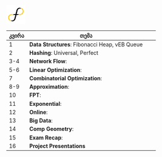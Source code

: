 <img src="images/freeuni-logo.png" alt="freeuni logo" width="50"/>

| კვირა | თემა                                            |                                                                  |                              |
| ----- | ----------------------------------------------- | ---------------------------------------------------------------- | ---------------------------- |
| 1     | **Data Structures**: Fibonacci Heap, vEB Queue  |                                                                  |                              |
| 2     | **Hashing**: Universal, Perfect                 |                                                                  |                              |
| 3-4   | **Network Flow**:                               |                                                                  |                              |
| 5-6   | **Linear Optimization**:                        |                                                                  |                              |
| 7     | **Combinatorial Optimization**:                 |                                                                  |                              |
| 8-9   | **Approximation**:                              |                                                                  |                              |
| 10    | **FPT**:                                        |                                                                  |                              |
| 11    | **Exponential**:                                |                                                                  |                              |
| 12    | **Online**:                                     |                                                                  |                              |
| 13    | **Big Data**:                                   |                                                                  |                              |
| 14    | **Comp Geometry**:                              |                                                                  |                              |
| 15    | **Exam Recap**:                                 |                                                                  |                              |
| 16    | **Project Presentations**                       |                                                                  |                              |
